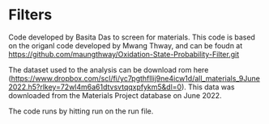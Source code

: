# Filters
Code developed by Basita Das to screen for materials. This code is based on the origanl code developed by Mwang Thway, and can be foudn at https://github.com/maungthway/Oxidation-State-Probability-Filter.git 

The dataset used to the analysis can be download rom here (https://www.dropbox.com/scl/fi/yc7pgthfllij9ne4icw1d/all_materials_9June2022.h5?rlkey=72wl4m6a61dtvsvtqqxpfykm5&dl=0). This data was downloaded from the Materials Project database on June 2022.

The code runs by hitting run on the run file.
